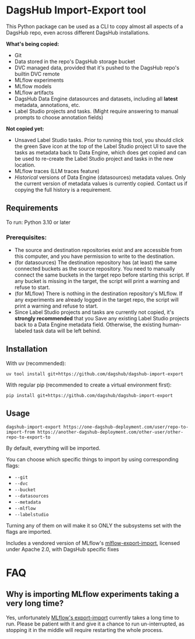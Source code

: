 # DagsHub Import-Export tool

This Python package can be used as a CLI to copy almost all aspects of a DagsHub repo, even across different DagsHub installations.

__What's being copied:__
- Git
- Data stored in the repo's DagsHub storage bucket
- DVC managed data, provided that it's pushed to the DagsHub repo's builtin DVC remote
- MLflow experiments
- MLflow models
- MLflow artifacts
- DagsHub Data Engine datasources and datasets, including all __latest__ metadata, annotations, etc.
- Label Studio projects and tasks. (Might require answering to manual prompts to choose annotation fields)

__Not copied yet:__
- Unsaved Label Studio tasks. Prior to running this tool, you should click the green Save icon at the top of the Label Studio project UI to save the tasks as metadata back to Data Engine, which does get copied and can be used to re-create the Label Studio project and tasks in the new location.
- MLflow traces (LLM traces feature)
- _Historical_ versions of Data Engine (datasources) metadata values. Only the current version of metadata values is currently copied. Contact us if copying the full history is a requirement.

## Requirements
To run: Python 3.10 or later

### Prerequisites:
- The source and destination repositories exist and are accessible from this computer,
  and you have permission to write to the destination.
- (for datasources) The destination repository has (at least) the same connected buckets as the source repository. You need to manually connect the same buckets in the target repo before starting this script. If any bucket is missing in the target, the script will print a warning and refuse to start.
- (for MLflow) There is nothing in the destination repository's MLflow. If any experiments are already logged in the target repo, the script will print a warning and refuse to start.
- Since Label Studio projects and tasks are currently not copied, it's __strongly recommended__ that you Save any existing Label Studio projects back to a Data Engine metadata field. Otherwise, the existing human-labeled task data will be left behind.


## Installation

With uv (recommended):
```shell
uv tool install git+https://github.com/dagshub/dagshub-import-export
```

With regular pip (recommended to create a virtual environment first):
```shell
pip install git+https://github.com/dagshub/dagshub-import-export
```

## Usage
```shell
dagshub-import-export https://one-dagshub-deployment.com/user/repo-to-import-from https://another-dagshub-deployment.com/other-user/other-repo-to-export-to
```

By default, everything will be imported.

You can choose which specific things to import by using corresponding flags:
- `--git`
- `--dvc`
- `--bucket`
- `--datasources`
- `--metadata`
- `--mlflow`
- `--labelstudio`

Turning any of them on will make it so ONLY the subsystems set with the flags are imported.

Includes a vendored version of MLflow's [mlflow-export-import](https://github.com/mlflow/mlflow-export-import), licensed under Apache 2.0, with DagsHub specific fixes

# FAQ

## Why is importing MLflow experiments taking a very long time?

Yes, unfortunately [MLflow's export-import](https://github.com/mlflow/mlflow-export-import) currently takes a long time to run. Please be patient with it and give it a chance to run un-interrupted, as stopping it in the middle will require restarting the whole process.
